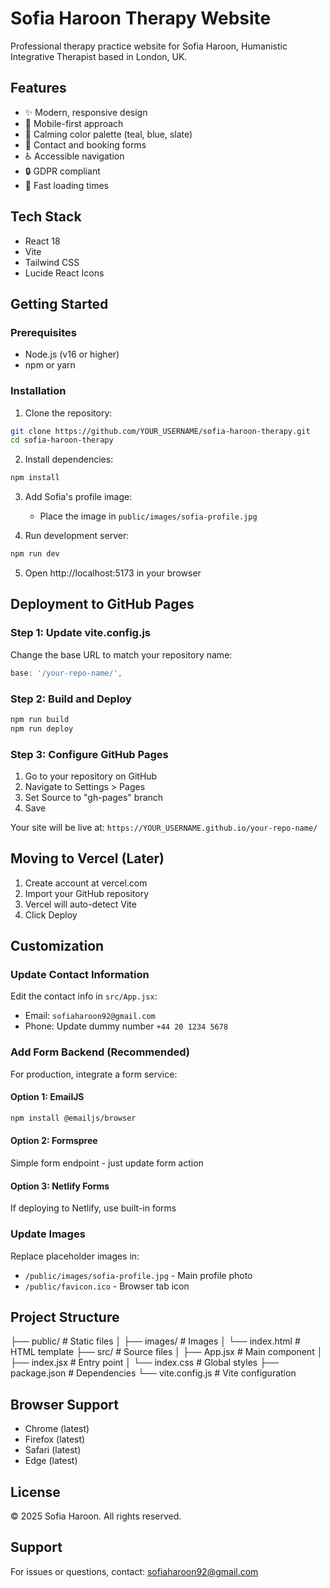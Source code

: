 # Sofia Haroon Therapy Website

Professional therapy practice website for Sofia Haroon, Humanistic Integrative Therapist based in London, UK.

## Features

- ✨ Modern, responsive design
- 📱 Mobile-first approach
- 🎨 Calming color palette (teal, blue, slate)
- 📧 Contact and booking forms
- ♿ Accessible navigation
- 🔒 GDPR compliant
- 🚀 Fast loading times

## Tech Stack

- React 18
- Vite
- Tailwind CSS
- Lucide React Icons

## Getting Started

### Prerequisites

- Node.js (v16 or higher)
- npm or yarn

### Installation

1. Clone the repository:
```bash
git clone https://github.com/YOUR_USERNAME/sofia-haroon-therapy.git
cd sofia-haroon-therapy
```

2. Install dependencies:
```bash
npm install
```

3. Add Sofia's profile image:
   - Place the image in `public/images/sofia-profile.jpg`

4. Run development server:
```bash
npm run dev
```

5. Open http://localhost:5173 in your browser

## Deployment to GitHub Pages

### Step 1: Update vite.config.js

Change the base URL to match your repository name:
```javascript
base: '/your-repo-name/',
```

### Step 2: Build and Deploy
```bash
npm run build
npm run deploy
```

### Step 3: Configure GitHub Pages

1. Go to your repository on GitHub
2. Navigate to Settings > Pages
3. Set Source to "gh-pages" branch
4. Save

Your site will be live at: `https://YOUR_USERNAME.github.io/your-repo-name/`

## Moving to Vercel (Later)

1. Create account at vercel.com
2. Import your GitHub repository
3. Vercel will auto-detect Vite
4. Click Deploy

## Customization

### Update Contact Information

Edit the contact info in `src/App.jsx`:
- Email: `sofiaharoon92@gmail.com`
- Phone: Update dummy number `+44 20 1234 5678`

### Add Form Backend (Recommended)

For production, integrate a form service:

#### Option 1: EmailJS
```bash
npm install @emailjs/browser
```

#### Option 2: Formspree
Simple form endpoint - just update form action

#### Option 3: Netlify Forms
If deploying to Netlify, use built-in forms

### Update Images

Replace placeholder images in:
- `/public/images/sofia-profile.jpg` - Main profile photo
- `/public/favicon.ico` - Browser tab icon

## Project Structure
├── public/              # Static files
│   ├── images/         # Images
│   └── index.html      # HTML template
├── src/                # Source files
│   ├── App.jsx         # Main component
│   ├── index.jsx       # Entry point
│   └── index.css       # Global styles
├── package.json        # Dependencies
└── vite.config.js      # Vite configuration

## Browser Support

- Chrome (latest)
- Firefox (latest)
- Safari (latest)
- Edge (latest)

## License

© 2025 Sofia Haroon. All rights reserved.

## Support

For issues or questions, contact: sofiaharoon92@gmail.com